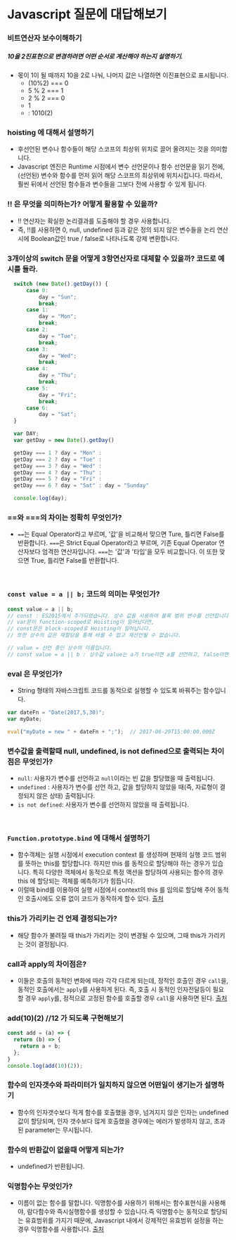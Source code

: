 #  Javascript 질문에 대답해보기



### 비트연산자 보수이해하기
#####  10을 2진표현으로 변경하려면 어떤 순서로 계산해야 하는지 설명하기.
* 몫이 1이 될 때까지  10을 2로 나눠, 나머지 값은 나열하면 이진표현으로 표시됩니다.
  * (10%2) === 0
  * 5 % 2 === 1
  * 2 % 2 === 0
  * 1
  * : 1010(2)



### hoisting 에 대해서 설명하기

* 후선언된 변수나 함수들이 해당 스코프의 최상위 위치로 끌어 올려지는 것을 의미합니다. 
* Javascript 엔진은 Runtime 시점에서 변수 선언문이나 함수 선언문을 읽기 전에, (선언된) 변수와 함수를 먼저 읽어 해당 스코프의 최상위에 위치시킵니다. 따라서, 훨씬 뒤에서 선언된 함수들과 변수들을 그보다 전에 사용할 수 있게 됩니다.





### !! 은 무엇을 의미하는가? 어떻게 활용할 수 있을까?

* !! 연산자는 확실한 논리결과를 도출해야 할 경우 사용합니다.
* 즉, !!를 사용하면 0, null, undefined 등과 같은 정의 되지 않은 변수들을 논리 연산 시에 Boolean값인 true / false로 나타나도록 강제 변환합니다.





### 3개이상의 switch 문을 어떻게 3항연산자로 대체할 수 있을까? 코드로 예시를 들라.

```javascript
  switch (new Date().getDay()) {
      case 0:
          day = "Sun";
          break;
      case 1:
          day = "Mon";
          break;
      case 2:
          day = "Tue";
          break;
      case 3:
          day = "Wed";
          break;
      case 4:
          day = "Thu";
          break;
      case 5:
          day = "Fri";
          break;
      case 6:
          day = "Sat";
  }
```

```javascript
  var DAY;
  var getDay = new Date().getDay()

  getDay === 1 ? day = "Mon" :
  getDay === 2 ? day = "Tue" :
  getDay === 3 ? day = "Wed" :
  getDay === 4 ? day = "Thu" :
  getDay === 5 ? day = "Fri" :
  getDay === 6 ? day = "Sat" : day = "Sunday"

  console.log(day);
```



### ==와 ===의 차이는 정확히 무엇인가?

* `==`는 Equal Operator라고 부르며, '값'을 비교해서 맞으면 Ture, 틀리면 False를 반환합니다. `===`은 Strict Equal Operator라고 부르며, 기존 Equal Operator 연산자보다 엄격한 연산자입니다. `===`는 '값'과 '타입'을 모두 비교합니다. 이 또한 맞으면 True,  틀리면 False를 반환합니다.

  ​

### `const value = a || b;`  코드의 의미는 무엇인가?

```javascript
const value = a || b;
// const : ES2015에서 추가되었습니다. 상수 값을 사용하여 블록 범위 변수를 선언합니다.
// var문이 function-scoped로 Hoisting이 일어났다면, 
// const문은 block-scoped로 Hoisting이 일어납니다. 
// 또한 상수의 값은 재할당을 통해 바뀔 수 없고 재선언될 수 없습니다.

// value = 선언 중인 상수의 이름입니다.
// const value = a || b : 상수값 value는 a가 true이면 a를 선언하고, false이면 b를 선언한다는 문장입니다.
```



### eval 은 무엇인가? 

  - String 형태의 자바스크립트 코드를 동적으로 실행할 수 있도록 바꿔주는 함수입니다.

```javascript
var dateFn = "Date(2017,5,30)";
var myDate;

eval("myDate = new " + dateFn + ";");  // 2017-06-29T15:00:00.000Z
```




### 변수값을 출력할때 null, undefined, is not defined으로 출력되는 차이점은 무엇인가? 

  - `null`:  사용자가 변수를 선언하고 `null`이라는 빈 값을 할당했을 때 출력됩니다.
  - `undefined` : 사용자가 변수를 선언 하고, 값을 할당하지 않았을 때(즉, 자료형이 결정되지 않은 상태) 출력됩니다. 
  - `is not defined`: 사용자가 변수를 선언하지 않았을 때 출력됩니다. 

  ​

### `Function.prototype.bind` 에 대해서 설명하기

* 함수객체는 실행 시점에서 execution context 를 생성하며 현재의 실행 코드 범위를 뜻하는 this를 할당합니다. 하지만 this 를 동적으로 할당해야 하는 경우가 있습니다. 특히 다양한 객체에서 동적으로 특정 액션을 할당하여 사용되는 함수의 경우 this 에 할당되는 객체를 예측하기가 힘듭니다. 
* 이럴때 bind를 이용하여 실행 시점에서  context의  this 를 임의로  할당해 주어 동적인 호출시에도 오류 없이 코드가 동작하게 할수 있다.  [출처](http://insanehong.kr/post/front-end-developer-interview-javascript/)



### this가 가리키는 건 언제 결정되는가?

* 해당 함수가 불려질 때 this가 가리키는 것이 변경될 수 있으며, 그때 this가 가리키는 것이 결정됩니다.



### call과 apply의 차이점은?

* 이들은 호출의 동적인 변화에 따라 각각 다르게 되는데, 정적인 호출인 경우 `call`을, 동적인 호출에서는 `apply`를 사용하게 된다. 즉, 호출 시 동적인 인자전달등이 필요할 경우 `apply`를, 정적으로 고정된 함수를 호출할 경우 `call`을 사용하면 된다. [출처](http://insanehong.kr/post/front-end-developer-interview-javascript/)


### add(10)(2) //12 가 되도록 구현해보기 

```javascript
const add = (a) => {
  return (b) => {
    return a + b;
  };
}
console.log(add(10)(2));
```

### 함수의 인자갯수와 파라미터가 일치하지 않으면 어떤일이 생기는가 설명하기

* 함수의 인자갯수보다 적게 함수를 호출했을 경우, 넘겨지지 않은 인자는 undefined 값이 할당되며, 인자 갯수보다 많게 호출했을 경우에는 에러가 발생하지 않고, 초과된 parameter는 무시됩니다.

### 함수의 반환값이 없을때 어떻게 되는가?

* undefined가 반환됩니다.


### 익명함수는 무엇인가? 

* 이름이 없는 함수를 말합니다. 익명함수를 사용하기 위해서는 함수표현식을 사용해야, 람다함수와 즉시실행함수를 생성할 수 있습니다.즉 익명함수는 동적으로 할당되는 유효범위를 가지기 때문에, Javascript 내에서 강제적인  유효범위 설정을 하는 경우 익명함수를 사용합니다. [출처](http://insanehong.kr/post/front-end-developer-interview-javascript/)